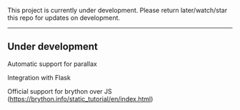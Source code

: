 This project is currently under development.
Please return later/watch/star this repo for updates on development.

__________________

## Under development

Automatic support for parallax

Integration with Flask

Official support for brython over JS (https://brython.info/static_tutorial/en/index.html)


